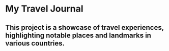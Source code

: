 # My Travel Journal

## This project is a showcase of travel experiences, highlighting notable places and landmarks in various countries.
